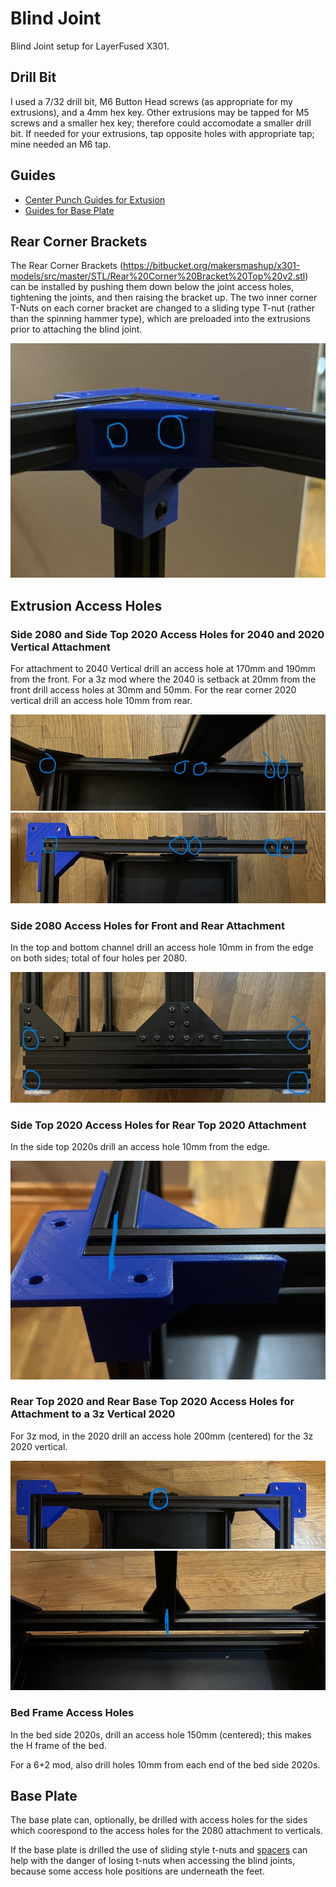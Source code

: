 
# Blind Joint

Blind Joint setup for LayerFused X301.

## Drill Bit

I used a 7/32 drill bit, M6 Button Head screws (as appropriate for my extrusions), and a 4mm hex key.  Other extrusions may be tapped for M5 screws and a smaller hex key; therefore could accomodate a smaller drill bit.  If needed for your extrusions, tap opposite holes with appropriate tap; mine needed an M6 tap.

## Guides

* [Center Punch Guides for Extusion](./spacing_guides/extrusion-channel-center-punch-guides/)
* [Guides for Base Plate](./spacing_guides/base_plate_guide/)

## Rear Corner Brackets

The Rear Corner Brackets (https://bitbucket.org/makersmashup/x301-models/src/master/STL/Rear%20Corner%20Bracket%20Top%20v2.stl) can be installed by pushing them down below the joint access holes, tightening the joints, and then raising the bracket up.  The two inner corner T-Nuts on each corner bracket are changed to a sliding type T-nut (rather than the spinning hammer type), which are preloaded into the extrusions prior to attaching the blind joint.

![Replace T-Nuts for Corner Bracket](./img/replace-with-sliding-tnut-sm.jpeg)

## Extrusion Access Holes

### Side 2080 and Side Top 2020 Access Holes for 2040 and 2020 Vertical Attachment

For attachment to 2040 Vertical drill an access hole at 170mm and 190mm from the front.  For a 3z mod where the 2040 is setback at 20mm from the front drill access holes at 30mm and 50mm. For the rear corner 2020 vertical drill an access hole 10mm from rear.

![2080 Holes from Top](./img/side-2080-holes-from-top-sm.jpeg)
![Side Top 2020 Holes from Top](./img/side-top-holes-from-top-sm.jpeg)

### Side 2080 Access Holes for Front and Rear Attachment

In the top and bottom channel drill an access hole 10mm in from the edge on both sides; total of four holes per 2080.

![2080 Holes from Side](./img/side-2080-holes-from-side-sm.jpeg)

### Side Top 2020 Access Holes for Rear Top 2020 Attachment

In the side top 2020s drill an access hole 10mm from the edge.

![Side Top 2020 Hole from Side](./img/side-top-hole-from-side-sm.jpeg)

### Rear Top 2020 and Rear Base Top 2020 Access Holes for Attachment to a 3z Vertical 2020

For 3z mod, in the 2020 drill an access hole 200mm (centered) for the 3z 2020 vertical.

![Back Top 2020 Center Hole](./img/rear-top-center-hole-sm.jpeg)
![Back Bottom 2020 Center Hole](./img/rear-bottom-center-hole-sm.jpeg)

### Bed Frame Access Holes

In the bed side 2020s, drill an access hole 150mm (centered); this makes the H frame of the bed.

For a 6+2 mod, also drill holes 10mm from each end of the bed side 2020s.

## Base Plate

The base plate can, optionally, be drilled with access holes for the sides which coorespond to the access holes for the 2080 attachment to verticals.

If the base plate is drilled the use of sliding style t-nuts and [spacers](./base-sliding-tnut-spacers/) can help with the danger of losing t-nuts when accessing the blind joints, because some access hole positions are underneath the feet.
